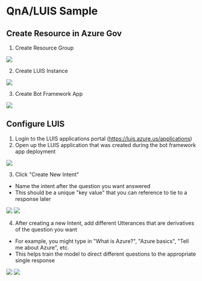 # QnA/LUIS Sample
## Create Resource in Azure Gov
1. Create Resource Group

![](https://raw.githubusercontent.com/jimstrang/azure-gov-poc/master/qna-luis-sample/images/create%20rg.jpg)

2. Create LUIS Instance

![](https://raw.githubusercontent.com/jimstrang/azure-gov-poc/master/qna-luis-sample/images/create%20luis.jpg)

3. Create Bot Framework App

![](https://raw.githubusercontent.com/jimstrang/azure-gov-poc/master/qna-luis-sample/images/create%20web%20app%20bot.jpg)

## Configure LUIS
1. Login to the LUIS applications portal (https://luis.azure.us/applications)
2. Open up the LUIS application that was created during the bot framework app deployment

![](https://raw.githubusercontent.com/jimstrang/azure-gov-poc/master/qna-luis-sample/images/luis%20app.png)

3. Click "Create New Intent"
- Name the intent after the question you want answered
- This should be a unique "key value" that you can reference to tie to a response later

![](https://raw.githubusercontent.com/jimstrang/azure-gov-poc/master/qna-luis-sample/images/new%20intent.png)
![](https://raw.githubusercontent.com/jimstrang/azure-gov-poc/master/qna-luis-sample/images/whatisazure.png)

4. After creating a new Intent, add different Utterances that are derivatives of the question you want
- For example, you might type in "What is Azure?", "Azure basics", "Tell me about Azure", etc.
- This helps train the model to direct different questions to the appropriate single response

![](https://raw.githubusercontent.com/jimstrang/azure-gov-poc/master/qna-luis-sample/images/whatisazure-intent.png)
![](https://raw.githubusercontent.com/jimstrang/azure-gov-poc/master/qna-luis-sample/images/whatisazure-more-intents.png)
